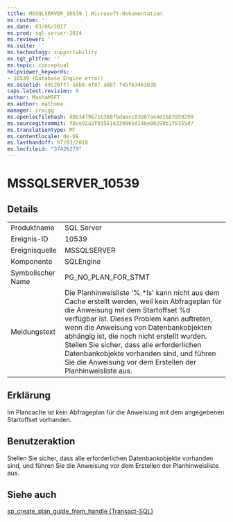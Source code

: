 ```yaml
---
title: MSSQLSERVER_10539 | Microsoft-Dokumentation
ms.custom: ''
ms.date: 03/06/2017
ms.prod: sql-server-2014
ms.reviewer: ''
ms.suite: ''
ms.technology: supportability
ms.tgt_pltfrm: ''
ms.topic: conceptual
helpviewer_keywords:
- 10539 (Database Engine error)
ms.assetid: 49c26ff7-18b8-4f07-a087-f45f63463b3b
caps.latest.revision: 9
author: MashaMSFT
ms.author: mathoma
manager: craigg
ms.openlocfilehash: d8b34796716388fbdaacc83907aedd1683959290
ms.sourcegitcommit: f8ce92a2f935616339965d140e00298b1f8355d7
ms.translationtype: MT
ms.contentlocale: de-DE
ms.lasthandoff: 07/03/2018
ms.locfileid: "37426279"
---
```

# <a name="mssqlserver10539"></a>MSSQLSERVER_10539
    
## <a name="details"></a>Details  
  
|||  
|-|-|  
|Produktname|SQL Server|  
|Ereignis-ID|10539|  
|Ereignisquelle|MSSQLSERVER|  
|Komponente|SQLEngine|  
|Symbolischer Name|PG_NO_PLAN_FOR_STMT|  
|Meldungstext|Die Planhinweisliste '%.*ls' kann nicht aus dem Cache erstellt werden, weil kein Abfrageplan für die Anweisung mit dem Startoffset %d verfügbar ist. Dieses Problem kann auftreten, wenn die Anweisung von Datenbankobjekten abhängig ist, die noch nicht erstellt wurden. Stellen Sie sicher, dass alle erforderlichen Datenbankobjekte vorhanden sind, und führen Sie die Anweisung vor dem Erstellen der Planhinweisliste aus.|  
  
## <a name="explanation"></a>Erklärung  
 Im Plancache ist kein Abfrageplan für die Anweisung mit dem angegebenen Startoffset vorhanden.  
  
## <a name="user-action"></a>Benutzeraktion  
 Stellen Sie sicher, dass alle erforderlichen Datenbankobjekte vorhanden sind, und führen Sie die Anweisung vor dem Erstellen der Planhinweisliste aus.  
  
## <a name="see-also"></a>Siehe auch  
 [sp_create_plan_guide_from_handle &#40;Transact-SQL&#41;](/sql/relational-databases/system-stored-procedures/sp-create-plan-guide-from-handle-transact-sql)  
  
  
